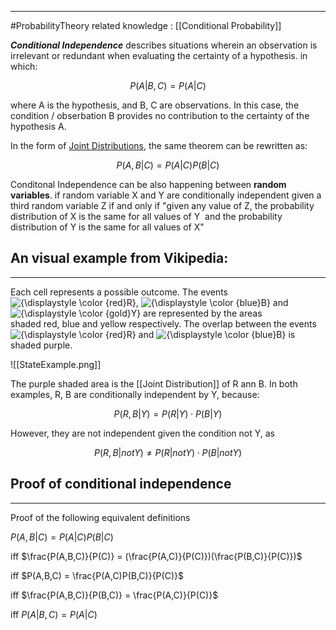 ----
#ProbabilityTheory
related knowledge : [[Conditional Probability]]

***Conditional Independence*** describes situations wherein an observation is irrelevant or redundant when evaluating the certainty of a hypothesis. in which:

$$P\left( A| B,C\right) = P\left( A| C\right)$$

where A is the hypothesis, and B, C are observations. In this case, the condition / obserbation B provides no contribution to the certainty of the hypothesis A.

In the form of [Joint Distributions](Joint%20Distribution.md), the same theorem can be rewritten as:

$$P\left( A,B| C\right) =P\left( A| C\right) P\left( B| C\right)$$

Conditonal Independence can be also happening between **random variables**. if random variable X and Y are conditionally independent given a third random variable Z if and only if "given any value of Z, the probability distribution of X is the same for all values of Y  and the probability distribution of Y is the same for all values of X"


## An visual example from Vikipedia:
----

Each cell represents a possible outcome. The events ![{\displaystyle \color {red}R}](https://wikimedia.org/api/rest_v1/media/math/render/svg/9f01e253717901b8b00c959c34140b7305fa89ec), ![{\displaystyle \color {blue}B}](https://wikimedia.org/api/rest_v1/media/math/render/svg/5cca068ce7654c7fecd8085bdbe7f3b72de5daa2) and ![{\displaystyle \color {gold}Y}](https://wikimedia.org/api/rest_v1/media/math/render/svg/5a255a2578c3d9ba10e9b09bfe646669acf989be) are represented by the areas shaded red, blue and yellow respectively. The overlap between the events ![{\displaystyle \color {red}R}](https://wikimedia.org/api/rest_v1/media/math/render/svg/9f01e253717901b8b00c959c34140b7305fa89ec) and ![{\displaystyle \color {blue}B}](https://wikimedia.org/api/rest_v1/media/math/render/svg/5cca068ce7654c7fecd8085bdbe7f3b72de5daa2) is shaded purple.

![[StateExample.png]]

The purple shaded area is the [[Joint Distribution]] of R ann B. In both examples, R, B are conditionally independent by Y, because:

$$P\left( R,B| Y\right) =P\left( R| Y\right) \cdot P\left( B| Y\right)$$

However, they are not independent given the condition not Y, as

$$P\left( R,B| not Y\right) \neq P\left( R| notY\right) \cdot P\left( B| notY\right)$$


## Proof of conditional independence
----

Proof of the following equivalent definitions 

$P(A,B|C) = P(A|C)P(B|C)$

iff $\frac{P(A,B,C)}{P(C)} = (\frac{P(A,C)}{P(C)})(\frac{P(B,C)}{P(C)})$

iff $P(A,B,C) = \frac{P(A,C)P(B,C)}{P(C)}$

iff $\frac{P(A,B,C)}{P(B,C)} = \frac{P(A,C)}{P(C)}$

iff $P(A|B, C) = P(A|C)$

